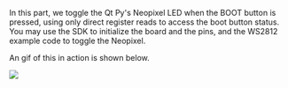 In this part, we toggle the Qt Py's Neopixel LED when the BOOT button is pressed, using only direct register reads to access the boot button status. You may use the SDK to initialize the board and the pins, and the WS2812 example code to toggle the Neopixel.

An gif of this in action is shown below.

![](https://github.com/ronils428/ese519-lab2b/blob/main/part1/part1.gif)
